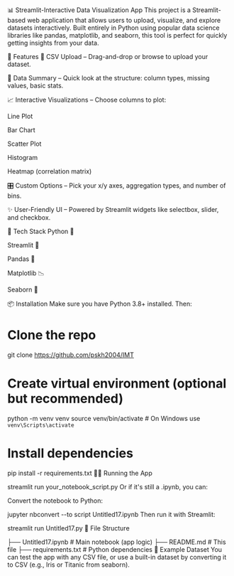 📊 Streamlit-Interactive Data Visualization App
This project is a Streamlit-based web application that allows users to upload, visualize, and explore datasets interactively. Built entirely in Python using popular data science libraries like pandas, matplotlib, and seaborn, this tool is perfect for quickly getting insights from your data.

🚀 Features
📁 CSV Upload – Drag-and-drop or browse to upload your dataset.

🧮 Data Summary – Quick look at the structure: column types, missing values, basic stats.

📈 Interactive Visualizations – Choose columns to plot:

Line Plot

Bar Chart

Scatter Plot

Histogram

Heatmap (correlation matrix)

🎛️ Custom Options – Pick your x/y axes, aggregation types, and number of bins.

✨ User-Friendly UI – Powered by Streamlit widgets like selectbox, slider, and checkbox.

🧰 Tech Stack
Python 🐍

Streamlit 🎈

Pandas 🐼

Matplotlib 📉

Seaborn 🐚

📦 Installation
Make sure you have Python 3.8+ installed. Then:


# Clone the repo
git clone https://github.com/pskh2004/IMT


# Create virtual environment (optional but recommended)
python -m venv venv
source venv/bin/activate  # On Windows use `venv\Scripts\activate`

# Install dependencies
pip install -r requirements.txt
🏃‍♂️ Running the App
 
streamlit run your_notebook_script.py
Or if it's still a .ipynb, you can:

Convert the notebook to Python:


jupyter nbconvert --to script Untitled17.ipynb
Then run it with Streamlit:


streamlit run Untitled17.py
📁 File Structure

├── Untitled17.ipynb         # Main notebook (app logic)
├── README.md                # This file
├── requirements.txt         # Python dependencies
🧪 Example Dataset
You can test the app with any CSV file, or use a built-in dataset by converting it to CSV (e.g., Iris or Titanic from seaborn).

